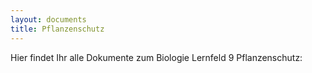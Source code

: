 ```yaml
---
layout: documents
title: Pflanzenschutz
---
```

Hier findet Ihr alle Dokumente zum Biologie Lernfeld 9 Pflanzenschutz:

